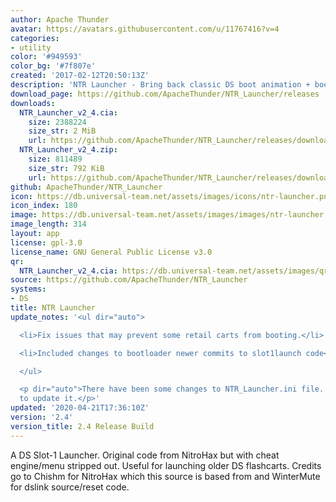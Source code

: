 ```yaml
---
author: Apache Thunder
avatar: https://avatars.githubusercontent.com/u/11767416?v=4
categories:
- utility
color: '#949593'
color_bg: '#7f807e'
created: '2017-02-12T20:50:13Z'
description: 'NTR Launcher - Bring back classic DS boot animation + boot older flashcarts! '
download_page: https://github.com/ApacheThunder/NTR_Launcher/releases
downloads:
  NTR_Launcher_v2_4.cia:
    size: 2388224
    size_str: 2 MiB
    url: https://github.com/ApacheThunder/NTR_Launcher/releases/download/2.4/NTR_Launcher_v2_4.cia
  NTR_Launcher_v2_4.zip:
    size: 811489
    size_str: 792 KiB
    url: https://github.com/ApacheThunder/NTR_Launcher/releases/download/2.4/NTR_Launcher_v2_4.zip
github: ApacheThunder/NTR_Launcher
icon: https://db.universal-team.net/assets/images/icons/ntr-launcher.png
icon_index: 180
image: https://db.universal-team.net/assets/images/images/ntr-launcher.png
image_length: 314
layout: app
license: gpl-3.0
license_name: GNU General Public License v3.0
qr:
  NTR_Launcher_v2_4.cia: https://db.universal-team.net/assets/images/qr/ntr_launcher_v2_4-cia.png
source: https://github.com/ApacheThunder/NTR_Launcher
systems:
- DS
title: NTR Launcher
update_notes: '<ul dir="auto">

  <li>Fix issues that may prevent some retail carts from booting.</li>

  <li>Included changes to bootloader newer commits to slot1launch code</li>

  </ul>

  <p dir="auto">There have been some changes to NTR_Launcher.ini file. Please be sure
  to update it.</p>'
updated: '2020-04-21T17:36:10Z'
version: '2.4'
version_title: 2.4 Release Build
---
```

A DS Slot-1 Launcher. Original code from NitroHax but with cheat engine/menu stripped out. Useful for launching older DS flashcarts.
Credits go to Chishm for NitroHax which this source is based from and WinterMute for dslink source/reset code.
